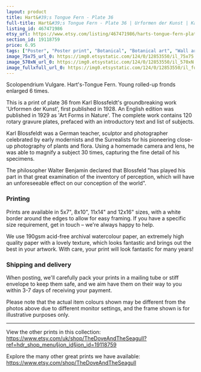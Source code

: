 ```yaml
---
layout: product
title: Hart&#39;s Tongue Fern - Plate 36 
full-title: Hart&#39;s Tongue Fern - Plate 36 | Urformen der Kunst | Karl Blossfeldt | Botanical print, wall art, room decor, black & white, sepia, vintage
listing_id: 467471986
etsy_url: https://www.etsy.com/listing/467471986/harts-tongue-fern-plate-36-urformen-der?utm_source=thedoveandtheseagull&utm_medium=api&utm_campaign=api
section_id: 19118759
price: 6.95
tags: ["Poster", "Poster print", "Botanical", "Botanical art", "Wall art", "Botanical poster", "Photograph", "Vintage", "Black and white", "Sepia", "Minimal", "High quality print", "Botanical print"]
image_75x75_url_0: https://img0.etsystatic.com/124/0/12853550/il_75x75.1049154286_48ur.jpg
image_570xN_url_0: https://img0.etsystatic.com/124/0/12853550/il_570xN.1049154286_48ur.jpg
image_fullxfull_url_0: https://img0.etsystatic.com/124/0/12853550/il_fullxfull.1049154286_48ur.jpg
---
```

Scolopendrium Vulgare. Hart&#39;s-Tongue Fern. Young rolled-up fronds enlarged 6 times.

This is a print of plate 36 from Karl Blossfeldt&#39;s groundbreaking work &#39;Urformen der Kunst&#39;, first published in 1928. An English edition was published in 1929 as &#39;Art Forms in Nature&#39;. The complete work contains 120 rotary gravure plates, prefaced with an introductory text and list of subjects.

Karl Blossfeldt was a German teacher, sculptor and photographer celebrated by early modernists and the Surrealists for his pioneering close-up photography of plants and flora. Using a homemade camera and lens, he was able to magnify a subject 30 times, capturing the fine detail of his specimens.

The philosopher Walter Benjamin declared that Blossfeld &quot;has played his part in that great examination of the inventory of perception, which will have an unforeseeable effect on our conception of the world&quot;. 

### Printing

Prints are available in 5x7&quot;, 8x10&quot;, 11x14&quot; and 12x16&quot; sizes, with a white border around the edges to allow for easy framing. If you have a specific size requirement, get in touch – we&#39;re always happy to help.

We use 190gsm acid-free archival watercolour paper, an extremely high quality paper with a lovely texture, which looks fantastic and brings out the best in your artwork. With care, your print will look fantastic for many years!

### Shipping and delivery

When posting, we&#39;ll carefully pack your prints in a mailing tube or stiff envelope to keep them safe, and we aim have them on their way to you within 3-7 days of receiving your payment.

Please note that the actual item colours shown may be different from the photos above due to different monitor settings, and the frame shown is for illustrative purposes only.

---

View the other prints in this collection: https://www.etsy.com/uk/shop/TheDoveAndTheSeagull?ref=hdr_shop_menu§ion_id§ion_id=19118759

Explore the many other great prints we have available: https://www.etsy.com/shop/TheDoveAndTheSeagull
